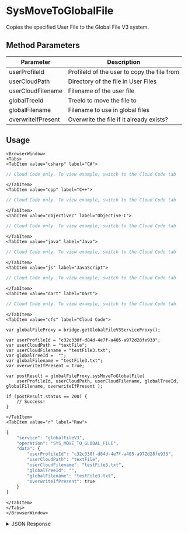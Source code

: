 # SysMoveToGlobalFile

Copies the specified User File to the Global File V3 system.

<PartialServop service_name="globalFileV3" operation_name="SYS_MOVE_TO_GLOBAL_FILE" />

## Method Parameters
Parameter | Description
--------- | -----------
userProfileId | ProfileId of the user to copy the file from
userCloudPath | Directory of the file in User Files
userCloudFilename | Filename of the user file
globalTreeId | TreeId to move the file to
globalFilename | Filename to use in global files
overwriteIfPresent | Overwrite the file if it already exists?

## Usage

```mdx-code-block
<BrowserWindow>
<Tabs>
<TabItem value="csharp" label="C#">
```

```csharp
// Cloud Code only. To view example, switch to the Cloud Code tab
```

```mdx-code-block
</TabItem>
<TabItem value="cpp" label="C++">
```

```cpp
// Cloud Code only. To view example, switch to the Cloud Code tab
```

```mdx-code-block
</TabItem>
<TabItem value="objectivec" label="Objective-C">
```

```objectivec
// Cloud Code only. To view example, switch to the Cloud Code tab
```

```mdx-code-block
</TabItem>
<TabItem value="java" label="Java">
```

```java
// Cloud Code only. To view example, switch to the Cloud Code tab
```

```mdx-code-block
</TabItem>
<TabItem value="js" label="JavaScript">
```

```javascript
// Cloud Code only. To view example, switch to the Cloud Code tab
```

```mdx-code-block
</TabItem>
<TabItem value="dart" label="Dart">
```

```dart
// Cloud Code only. To view example, switch to the Cloud Code tab
```

```mdx-code-block
</TabItem>
<TabItem value="cfs" label="Cloud Code">
```

```cfscript
var globalFileProxy = bridge.getGlobalFileV3ServiceProxy();

var userProfileId = "c32c330f-d84d-4e7f-a405-a972d28fe933";
var userCloudPath = "textFile";
var userCloudFilename = "testFile3.txt";
var globalTreeId =  "";
var globalFilename = "testFile3.txt";
var overwriteIfPresent = true;

var postResult = globalFileProxy.sysMoveToGlobalFile(
    userProfileId, userCloudPath, userCloudFilename, globalTreeId, globalFilename, overwriteIfPresent );

if (postResult.status == 200) {
    // Success!
}
```

```mdx-code-block
</TabItem>
<TabItem value="r" label="Raw">
```

```r
{
	"service": "globalFileV3",
	"operation": "SYS_MOVE_TO_GLOBAL_FILE",
	"data": {
        "userProfileId": "c32c330f-d84d-4e7f-a405-a972d28fe933",
        "userCloudPath": "textFile",
        "userCloudFilename": "testFile3.txt",
        "globalTreeId": "",
        "globalFilename": "testFile3.txt",
        "overwriteIfPresent": true
	}
}
```

```mdx-code-block
</TabItem>
</Tabs>
</BrowserWindow>
```

<details>
<summary>JSON Response</summary>

```json
{
    "status": 200,
    "data": {
        "fileId": "34abacc5-c048-4bcc-a3ce-8eb751a718a6",
        "treeId": "",
        "fileName": "testFile3.txt",
        "contentMd5": "2mmQd5nAOUhpptej1Gf5wA==",
        "fileSize": 20,
        "dateUploaded": 1587695812000,
        "etag": "da69907799c0394869a6d7a3d467f9c0",
        "version": 1,
        "url": "https://api.braincloudservers.com/files/bc/g/21774/f/34abacc5-c048-4bcc-a3ce-8eb751a718a6/V1/testFile3.txt"
    }
}
```
</details>

